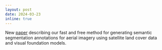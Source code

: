 ```yaml
---
layout: post
date: 2024-03-23
inline: true
---
```


New [paper](https://arxiv.org/abs/2403.14056) describing our fast and free method for generating semantic segmentation annotations for aerial imagery using satellite land cover data and visual foundation models. 